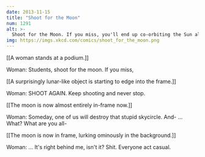 ```yaml
---
date: 2013-11-15
title: "Shoot for the Moon"
num: 1291
alt: >-
  Shoot for the Moon. If you miss, you'll end up co-orbiting the Sun alongside Earth, living out your days alone in the void within sight of the lush, welcoming home you left behind.
img: https://imgs.xkcd.com/comics/shoot_for_the_moon.png
---
```

[[A woman stands at a podium.]]

Woman: Students, shoot for the moon. If you miss, 

[[A surprisingly lunar-like object is starting to edge into the frame.]]

Woman: SHOOT AGAIN. Keep shooting and never stop. 

[[The moon is now almost entirely in-frame now.]]

Woman: Someday, one of us will destroy that stupid skycircle. And- ... What? What are you all-

[[The moon is now in frame, lurking ominously in the background.]]

Woman: ... It's right behind me, isn't it? Shit. Everyone act casual. 

